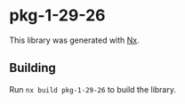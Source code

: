 # pkg-1-29-26

This library was generated with [Nx](https://nx.dev).

## Building

Run `nx build pkg-1-29-26` to build the library.
